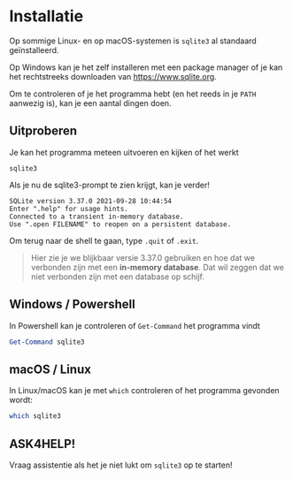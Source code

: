 # Installatie

Op sommige Linux- en op macOS-systemen is `sqlite3` al standaard geïnstalleerd.

Op Windows kan je het zelf installeren met een package manager of je kan het rechtstreeks downloaden van https://www.sqlite.org.

Om te controleren of je het programma hebt (en het reeds in je `PATH` aanwezig is), kan je een aantal dingen doen.

## Uitproberen

Je kan het programma meteen uitvoeren en kijken of het werkt

```
sqlite3
```

Als je nu de sqlite3-prompt te zien krijgt, kan je verder!

```
SQLite version 3.37.0 2021-09-28 10:44:54
Enter ".help" for usage hints.
Connected to a transient in-memory database.
Use ".open FILENAME" to reopen on a persistent database.
```

Om terug naar de shell te gaan, type `.quit` of `.exit`.

> Hier zie je we blijkbaar versie 3.37.0 gebruiken en hoe dat we verbonden zijn met een **in-memory database**. Dat wil zeggen dat we niet verbonden zijn met een database op schijf.


## Windows / Powershell

In Powershell kan je controleren of `Get-Command` het programma vindt

```powershell
Get-Command sqlite3
```

## macOS / Linux

In Linux/macOS kan je met `which` controleren of het programma gevonden wordt:

```bash
which sqlite3
```

## ASK4HELP!

Vraag assistentie als het je niet lukt om `sqlite3` op te starten!
